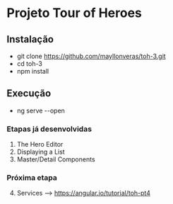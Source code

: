 # Projeto Tour of Heroes
## Instalação
- git clone https://github.com/mayllonveras/toh-3.git
- cd toh-3
- npm install
## Execução
- ng serve --open
### Etapas já desenvolvidas
1. The Hero Editor
2. Displaying a List
3. Master/Detail Components
### Próxima etapa
4. Services
--> https://angular.io/tutorial/toh-pt4